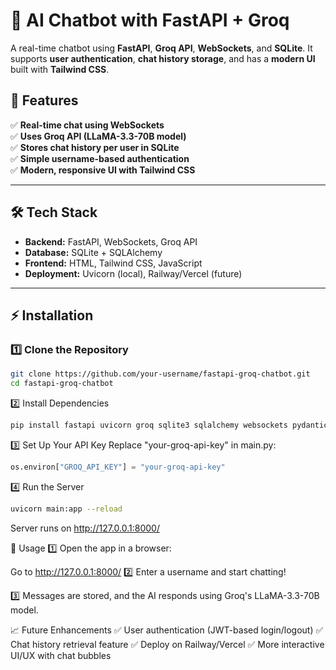 # 🧠 AI Chatbot with FastAPI + Groq

A real-time chatbot using **FastAPI**, **Groq API**, **WebSockets**, and **SQLite**. It supports **user authentication**, **chat history storage**, and has a **modern UI** built with **Tailwind CSS**.

## 🚀 Features
✅ **Real-time chat using WebSockets**  
✅ **Uses Groq API (LLaMA-3.3-70B model)**  
✅ **Stores chat history per user in SQLite**  
✅ **Simple username-based authentication**  
✅ **Modern, responsive UI with Tailwind CSS**  

---

## 🛠️ Tech Stack
- **Backend:** FastAPI, WebSockets, Groq API
- **Database:** SQLite + SQLAlchemy
- **Frontend:** HTML, Tailwind CSS, JavaScript
- **Deployment:** Uvicorn (local), Railway/Vercel (future)

---

## ⚡ Installation

### 1️⃣ Clone the Repository
```bash
git clone https://github.com/your-username/fastapi-groq-chatbot.git
cd fastapi-groq-chatbot
```

2️⃣ Install Dependencies
```bash
pip install fastapi uvicorn groq sqlite3 sqlalchemy websockets pydantic
```
3️⃣ Set Up Your API Key
Replace "your-groq-api-key" in main.py:
```python
os.environ["GROQ_API_KEY"] = "your-groq-api-key"
```
4️⃣ Run the Server
```bash
uvicorn main:app --reload
```
Server runs on http://127.0.0.1:8000/

📌 Usage
1️⃣ Open the app in a browser:

Go to http://127.0.0.1:8000/
2️⃣ Enter a username and start chatting!

3️⃣ Messages are stored, and the AI responds using Groq's LLaMA-3.3-70B model.

📈 Future Enhancements
✅ User authentication (JWT-based login/logout)
✅ Chat history retrieval feature
✅ Deploy on Railway/Vercel
✅ More interactive UI/UX with chat bubbles
